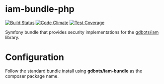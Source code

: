 iam-bundle-php
=============

[![Build Status](https://api.travis-ci.org/gdbots/iam-bundle-php.svg)](https://travis-ci.org/gdbots/iam-bundle-php)
[![Code Climate](https://codeclimate.com/github/gdbots/iam-bundle-php/badges/gpa.svg)](https://codeclimate.com/github/gdbots/iam-bundle-php)
[![Test Coverage](https://codeclimate.com/github/gdbots/iam-bundle-php/badges/coverage.svg)](https://codeclimate.com/github/gdbots/iam-bundle-php/coverage)

Symfony bundle that provides security implementations for the [gdbots/iam](https://github.com/gdbots/iam-php) library.


# Configuration
Follow the standard [bundle install](http://symfony.com/doc/current/bundles/installation.html) using __gdbots/iam-bundle__ as the composer package name.
